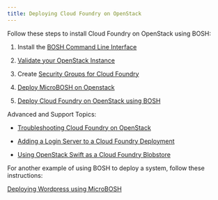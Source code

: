 ```yaml
---
title: Deploying Cloud Foundry on OpenStack
---
```


Follow these steps to install Cloud Foundry on OpenStack using BOSH:

1. Install the [BOSH Command Line Interface](/bosh/bosh-cli.html)

1. [Validate your OpenStack Instance](validate_openstack.html)

1. Create [Security Groups for Cloud Foundry](../common/security_groups.html)

1. [Deploy MicroBOSH on Openstack](../../bosh/deploy-microbosh-to-openstack.html)

1. [Deploy Cloud Foundry on OpenStack using BOSH](install_cf_openstack.html)

Advanced and Support Topics:

* [Troubleshooting Cloud Foundry on OpenStack](troubleshooting.html)

* [Adding a Login Server to a Cloud Foundry Deployment](../common/login-server.html)

* [Using OpenStack Swift as a Cloud Foundry Blobstore](using_swift_blobstore.html)

For another example of using BOSH to deploy a system, follow these instructions:

[Deploying Wordpress using MicroBOSH](deploying_wordpress.html)